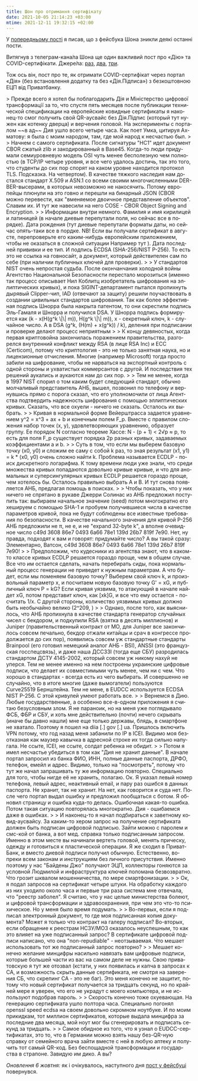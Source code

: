 ```yaml
---
title: Шон про отримання сертифікату
date: 2021-10-05 21:14:23 +03:00
mtime: 2021-12-11 19:32:15 +02:00
---
```


У [попередньому пості][0] я писав, що з фейсбука Шона зникли деякі останні пости.

Витягнув з телеграм-кана́ла Шона ще один важливий пост про «Дію» та COVID-сертифікати. Джере́ла: [раз][1], [два][2], [три][3].

Тож ось він, пост про те, як отримати COVID-сертифікат через портал «Дія» (без встановлення додатку та без «Дія.Підписа») з безкоштовною ЕЦП від Приватбанку.

<div lang="ru" markdown="1">
> Прежде всего я хотел бы поблагодарить Дія и Міністерство цифрової трансформації за то, что спустя пять месяцев после публикации технической спецификации на европейские ковидные сертификаты <https://bit.ly/3COaQQi> я наконец-то смог получить свой QR-аусвайс без Дія.Підпис (который тут нужен как котенку дверца) и верчения головой. На эксперименты с порталом ~~в ад~~  Дия ушло всего четыре часа. Как поет Умка, цитируя Ахматову: я была с моим народом, там, где мой народ к несчастью был.
>
> Начнем с самого сертификата. После сигнатуры "HC1" идет документ CBOR сжатый zlib и закодированный в Base45. Когда-то люди придумали семиуровневую модель OSI чуть менее бесполезную чем полностью (в TCP/IP четыре уровня, и все чего удалось достичь, так это того, что студенты до сих пор спорят на каком уровне находится протокол TLS. Подсказка. На четвертом). В качестве тяжкого наследия нам достался стандарт X.509 и ASN.1 со всеми своими многочисленными DER-BER-высерами, в которых невозможно не накосячить. Потому европейцы плюнули на это говно и перешли на бинарный JSON (CBOR можно перевести, как "вменяемое двоичное представление объектов". Славим их. И тут же навесили на него COSE - CBOR Object Signing and Encryption.
>
> Информации внутри немного. Фамилия и имя кирилицей и латиницей (в начале диевые перепутали поля, но сейчас все в порядке). Дата рождения (тут диевые перепутали форматы даты, но сейчас опять-таки все в пордке. NB! Если вы получали сертификат в августе, перепроверьте его каким-нибудь европейским приложением, чтобы не оказаться в сложной ситуации Например тут <https://sanipasse.fr/>). Дата последней прививки и ее тип. И подпись ECDSA (SHA-256/NIST P-256). То есть это не ссылка на говносайт, а документ, который действителен сам по себе (при наличии публичных ключей для проверки).
>
> У стандартов NIST очень непростая судьба. После окончанчания холодной войны Агентство Национальной Безопасности перестало морозиться (именно так процесс описывает Нил Коблитц изобретатель шифрования на эллиптических кривых), и пока SIGINT-департамент пытался пропихнуть дырявый Clipper-чип, IAD (отвечают за защиту) решили поучаствовать в создании цивильных стандартов шифрования. Так как более эффективная подпись Шнорра была накрыта патентом, то они скрестили подпись Эль-Гамаля и Шнорра и получился DSA. У Шнорра подпись формируется как (k - x(H(g^k \|\| m)), H(g^k \|\| m)), x - секретный ключ, k - случайное число. А в DSA (g^k, (H(m) + x(g^k)) / k), деления при подписании и проверке делают процесс неприятным <https://bit.ly/2Wh5EVO>
>
> К концу девяностых, когда первая криптовойна закончилась поражением правительства, разгорелся внутренний конфликт между RSA (в лице RSA Inc) и ECC (Certicom), потому что криптология - это не только занятная наука, но и лицензионные отчисления. Многие (например Microsoft) тогда просто забили на шифрование, чтобы не нарваться на экспортный контроль с одной стороны и ухватистых коммерсантов с другой. И последствия тех решений аукались и аукаются нам до сих пор.
>
> Тем не менее, когда в 1997 NIST спорил о том каким будет следующий стандарт, обычно молчаливый представитель АНБ, вышел, позвонил по телефону и вернувшись прямо с порога сказал, что его уполномочили от лица Агентства подтвердить надежность шифрования с помощью эллиптических кривых. Сказать, что все охуели - ничего не сказать. Осталось их выбрать.
>
> Кривая в нормальной форме Вейерштрасса задается уравнением y^2 = x^3 + ax + b и конечным полем F_p. Вместе с правилом сложения набор точек (x, y), удовлетворяющих уравнению, образует группу. Ее порядок N согласно теореме Хассе: N - (p + 1) < 2√p ≈ p, то есть для поля F_p существует порядка 2p разных кривых, задаваемых коэффициентами a и b.
>
> Суть в том, что если мы выберем базовую точку (x0, y0) и сложим ее саму с собой k раз, то зная результат (x1, y1) = k * (x0, y0) очень сложно найти k. Проблема называется ECDLP - поиск дискретного логарифма. К тому времени люди уже знали, что среди множества кривых попадаются довольно кривые кривые, и что для аномальных и суперсингулярных кривых ECDLP решается гораздо проще, чем хотелось бы. Осталось правильно выбрать A и B. И тут снова появляется АНБ, предлагая помощь в поисках.
>
> Чтобы показать, что у них ничего не спрятано в рукаве Джерри Солинас из АНБ предложил поступить так: выбираем начальное значение (seed) потом многократно его хешируем с помощью SHA-1 и пробуем получившиеся числа в качестве параметров кривой, пока не будут соблюдены все известные требования по безопасности. В качестве начального значения для кривой P-256 АНБ предложили не π, не e, и не "expand 32-byte k", а вполне очевидное число c49d 3608 86e7 0493 6a66 78e1 139d 26b7 819f 7e90. Нет, ну правда, подходят к вам и говорят: придумайте число? А вы такой сразу: Элементарно, Ватсон, c49d 3608 86e7 0493 6a66 78e1 139d 26b7 819f 7e90!
>
> Предположим, что кудесники из агентства знают, что в каком-то классе кривых ECDLP решается гораздо проще, чем в общем случае. Все что им остается сделать, начать перебирать сиды, пока нормальный процесс генерации не приведет к нужным параметрам. А что будет, если мы поменяем базовую точку? Выберем свой ключ k, и произвольный параметр x, и посчитаем новую базовую точку G' = xG, и публичный ключ P = kG? Если кривая уязвима, то атакующий в начале найдет xG, потом представит ключ, как [xk]G, и все что ему остается - посчитать 1/x. С другой стороны, количество уязвимых кривых должно быть необычайно велико (2^209, <https://bit.ly/3oemZKi>)
>
> Однако, после того, как выяснилось, что АНБ пропихнула в качестве стандарта генератор случайных чисел с бекдором, и подкупили RSA (взятка в десять миллионов) и Juniper (правительственный контракт от МО, для Juniper все закончилось совсем печально, бекдор отжали китайцы и срач в конгрессе продолжается до сих пор), появились совсем уж стандартные стандарты Brainpool (его готовил немецкий аналог АНБ - BSI), ANSSI (это французская госспецсвязь), и даже наша ДССЗЗІ (тогда еще СБУ) разродилась стандартом ДСТУ 4145-2002, который совсем уж никому нахуй не уперся. Тем не менее именно на нем построены украинские цифровые подписи, что делает их совместимыми чуть менее, чем ни с чем. Что хорошо в стандартах - всегда есть из чего выбирать. И совершенно не случайно, что в итоге многие (даже вымогатели) пользуются Curve25519 Бернштейна. Тем не мене, в EUDCC используется ECDSA NIST P-256. С этой кривулей умеют работать все.
>
> Вернемся в Дию. Любые государственные, а особенно все-в-одном приложения я считаю безусловным злом. Я не параноик, но на меня уже поглядывало ФСБ, ФБР и СБУ, и хоть мне действительно (почти) нечего скрывать (иначе бы давно нашли) мне еще только державы, блядь, в смартфоне не хватало. Поэтому я пошел на diia [.] gov [.] ua. Пришлось включить VPN потому, что год назад меня забанили по IP в ІСЕІ. Видимо моя безотказная как маузер кавычка в адресной строке их тогда сильно напугала. Не ссыте, ІСЕІ, не ссыте, солдат ребенка не обидит.
>
> Потом я имел несчастье убедиться в том как "Дия не хранит данные". В начале портал запросил из банка ФИО, ИНН, полные данные паспорта, ДРФО, телефон, емейл и адрес. Видимо, только на "посмотреть", потому что тут же начал запрашивать ту же информацию повторно. Специально для того, чтобы нигде её не хранить, полагаю. Ок. Я указал левый номер телефона, левый адрес, неактивный email, и пару раз ошибся в данных паспорта. Не хранит, так не хранит. На нет, как говорится и суда нет. После чего портал выдал ошибку и предложил пообщаться с ботом. Я обновил страницу и ошибка куда-то делась. Ошибочная какая-то ошибка. Потом такая ситуацию повторялась многократно. Дия - ошибаемся даже в ошибках.
>
> И наконец-то я начал подбираться к заветному ковид-аусвайсу. За каким-то хером запрос на получение сертификата должен быть подписан цифровой подписью. Зайти можно с паролем и смс-кой от банка, а вот мед. справка только подписанным запросом. Именно в этом месте вы начинали вертеть головой, менять прическу, одежду и готовиться к пластической операции. Я же сходил в ПриватБанк, и вместо диевой подписи получил обычную. Естественно, вопреки всем законам и инструкциям без личного присутствия. Именно поэтому у нас "Байдены Джо" получают ЭЦП, коллекторы гоняются за условной Людмилой и инфраструктура ключей поломана безвозвратно. Что грозит шквалом мошенничества, по мере смартфонизации.
>
> Ок, я подал запросов на сертификат четыре штуки. На обработку каждого из них уходило около часа и первые три раза система мне отвечала, что "реестр заболел". Я считаю, что у нас целые министерства болеют, и цифровой трансформации и здравоохранения, при чем это что-то психическое. Но у меня было время подумать.
>
> Во-первых, если я подписал электронный документ, то где моя подписанная копия документа? Может я только что контракт на галеру подписал? Во-вторых, если обращение к реестрам НСЗУ/МОЗ оказалось неуспешным, то как это влияет на уже подписанный запрос? В сертификате цифровой подписи написано, что она "non-repudiable" - неотзываемая. Что мешает использовать тот же подписанный запрос повторно?
>
> Мешает конечно желание минцифры насильно навязать вам цифровые подписи, которые большей части из вас на самом деле не нужны. Свою приватовскую я тут же отозвал (кстати, у них появилась и капча в запросах к CA, и возможность скрыть данные сертификата, не смотря на заверения СБ, что скрепинг CA - это не баг). Это меня конечно не защитит, потому что новый сертификат получается за тридцать секунд, но по крайней мере я уверен, что его не украдут с моего компьютера, и не используют подобрав пароль.
>
> Скорость конечно тоже охуевающая. На генерацию сертификата ушло полтора часа. Специально погонял openssl speed ecdsa на своем довольно скромном ноутбуке. И по моим прикидкам, тот миллион сертификатов, которые выдала минцифра за последние два месяца, мой ноут мог бы сгенерировать и подписать секунд за тридцать.
>
> Самое обидное из того, что я узнал о EUDCC-сертификатах, это то, что в Германии можно взять нашу без-QR-ную справку от семейного врача зайти вместе с ней в любую аптеку и получить тот самый QR-код. Без беспощадной трансформации и государства в страпоне. Завидую им дико. А вы?
</div>

_Оновлення 6 жовтня:_ як і очікувалось, наступного дня [пост у фейсбуці][5] повернувся.

[0]: /2021/10/05/pki-dead.html
[1]: https://t.me/ruheight/913
[2]: https://t.me/ruheight/914
[3]: https://t.me/ruheight/915
[5]: https://www.facebook.com/ruheight/posts/1281640292284326
